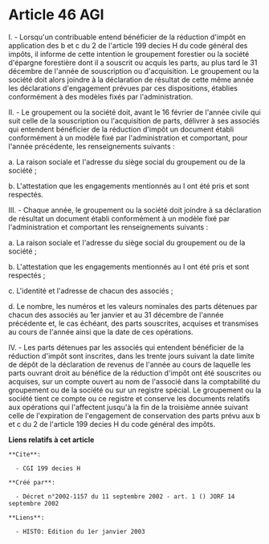 # Article 46 AGI

I. - Lorsqu'un contribuable entend bénéficier de la réduction d'impôt en application des b et c du 2 de l'article 199 decies
H du code général des impôts, il informe de cette intention le groupement forestier ou la société d'épargne forestière dont
il a souscrit ou acquis les parts, au plus tard le 31 décembre de l'année de souscription ou d'acquisition. Le groupement ou
la société doit alors joindre à la déclaration de résultat de cette même année les déclarations d'engagement prévues par ces
dispositions, établies conformément à des modèles fixés par l'administration.

II. - Le groupement ou la société doit, avant le 16 février de l'année civile qui suit celle de la souscription ou
l'acquisition de parts, délivrer à ses associés qui entendent bénéficier de la réduction d'impôt un document établi
conformément à un modèle fixé par l'administration et comportant, pour l'année précédente, les renseignements suivants :

a. La raison sociale et l'adresse du siège social du groupement ou de la société ;

b. L'attestation que les engagements mentionnés au I ont été pris et sont respectés.

III. - Chaque année, le groupement ou la société doit joindre à sa déclaration de résultat un document établi conformément à
un modèle fixé par l'administration et comportant les renseignements suivants :

a. La raison sociale et l'adresse du siège social du groupement ou de la société ;

b. L'attestation que les engagements mentionnés au I ont été pris et sont respectés ;

c. L'identité et l'adresse de chacun des associés ;

d. Le nombre, les numéros et les valeurs nominales des parts détenues par chacun des associés au 1er janvier et au 31
décembre de l'année précédente et, le cas échéant, des parts souscrites, acquises et transmises au cours de l'année ainsi que
la date de ces opérations.

IV. - Les parts détenues par les associés qui entendent bénéficier de la réduction d'impôt sont inscrites, dans les trente
jours suivant la date limite de dépôt de la déclaration de revenus de l'année au cours de laquelle les parts ouvrant droit au
bénéfice de la réduction d'impôt ont été souscrites ou acquises, sur un compte ouvert au nom de l'associé dans la
comptabilité du groupement ou de la société ou sur un registre spécial. Le groupement ou la société tient ce compte ou ce
registre et conserve les documents relatifs aux opérations qui l'affectent jusqu'à la fin de la troisième année suivant celle
de l'expiration de l'engagement de conservation des parts prévu aux b et c du 2 de l'article 199 decies H du code général des
impôts.

**Liens relatifs à cet article**

	**Cite**:

	  - CGI 199 decies H

	**Créé par**:

	  - Décret n°2002-1157 du 11 septembre 2002 - art. 1 () JORF 14 septembre 2002

	**Liens**:

	  - HISTO: Edition du 1er janvier 2003
